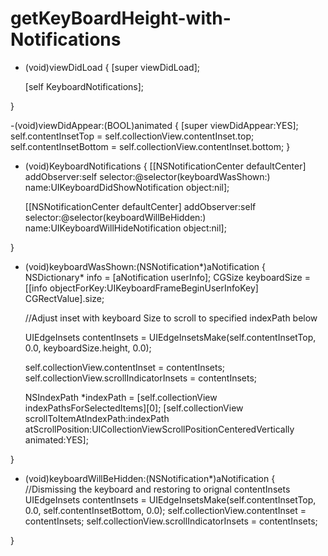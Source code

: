 # getKeyBoardHeight-with-Notifications

- (void)viewDidLoad {
    [super viewDidLoad];

    [self KeyboardNotifications];
    
}

-(void)viewDidAppear:(BOOL)animated {
    [super viewDidAppear:YES];
    self.contentInsetTop = self.collectionView.contentInset.top;
    self.contentInsetBottom = self.collectionView.contentInset.bottom;
}

- (void)KeyboardNotifications
{
    [[NSNotificationCenter defaultCenter] addObserver:self
                                             selector:@selector(keyboardWasShown:)
                                                 name:UIKeyboardDidShowNotification object:nil];
    
    [[NSNotificationCenter defaultCenter] addObserver:self
                                             selector:@selector(keyboardWillBeHidden:)
                                                 name:UIKeyboardWillHideNotification object:nil];
    
}

- (void)keyboardWasShown:(NSNotification*)aNotification
{
    NSDictionary* info = [aNotification userInfo];
    CGSize keyboardSize = [[info objectForKey:UIKeyboardFrameBeginUserInfoKey] CGRectValue].size;
    
  //Adjust inset with keyboard Size to scroll to specified indexPath below

    UIEdgeInsets contentInsets = UIEdgeInsetsMake(self.contentInsetTop, 0.0, keyboardSize.height, 0.0);
    
    self.collectionView.contentInset = contentInsets;
    self.collectionView.scrollIndicatorInsets = contentInsets;
    
    NSIndexPath *indexPath = [self.collectionView indexPathsForSelectedItems][0];
    [self.collectionView scrollToItemAtIndexPath:indexPath atScrollPosition:UICollectionViewScrollPositionCenteredVertically animated:YES];

}

- (void)keyboardWillBeHidden:(NSNotification*)aNotification
{ 
  //Dismissing the keyboard and restoring to orignal contentInsets
    UIEdgeInsets contentInsets = UIEdgeInsetsMake(self.contentInsetTop, 0.0, self.contentInsetBottom, 0.0);
    self.collectionView.contentInset = contentInsets;
    self.collectionView.scrollIndicatorInsets = contentInsets;
    
}
